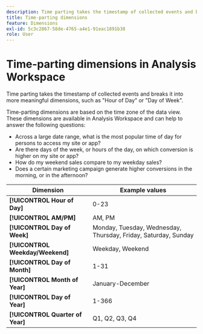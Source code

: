 ```yaml
---
description: Time parting takes the timestamp of collected events and breaks it into more meaningful dimensions, such as "Hour of Day" or "Day of Week".
title: Time-parting dimensions
feature: Dimensions
exl-id: 5c3c2867-58de-4765-a4e1-91eac1891b38
role: User
---
```

# Time-parting dimensions in Analysis Workspace

Time parting takes the timestamp of collected events and breaks it into more meaningful dimensions, such as "Hour of Day" or "Day of Week".

Time-parting dimensions are based on the time zone of the data view. These dimensions are available in Analysis Workspace and can help to answer the following questions:

* Across a large date range, what is the most popular time of day for persons to access my site or app? 
* Are there days of the week, or hours of the day, on which conversion is higher on my site or app? 
* How do my weekend sales compare to my weekday sales? 
* Does a certain marketing campaign generate higher conversions in the morning, or in the afternoon?

| Dimension | Example values |
|--- |--- |
|**[!UICONTROL Hour of Day]**|0-23|
|**[!UICONTROL AM/PM]**|AM, PM|
|**[!UICONTROL Day of Week]**|Monday, Tuesday, Wednesday, Thursday, Friday, Saturday, Sunday|
|**[!UICONTROL Weekday/Weekend]**|Weekday, Weekend|
|**[!UICONTROL Day of Month]**|1-31|
|**[!UICONTROL Month of Year]**|January-December|
|**[!UICONTROL Day of Year]**|1-366|
|**[!UICONTROL Quarter of Year]**|Q1, Q2, Q3, Q4|
